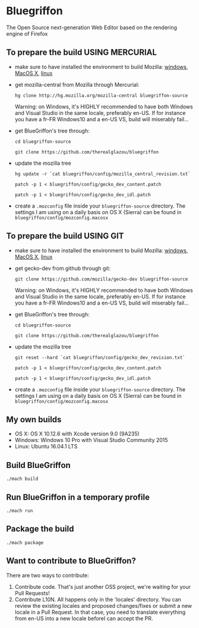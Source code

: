 # Bluegriffon

The Open Source next-generation Web Editor based on the rendering engine of Firefox

## To prepare the build USING MERCURIAL

* make sure to have installed the environment to build Mozilla: [windows](https://developer.mozilla.org/En/Developer_Guide/Build_Instructions/Windows_Prerequisites), [MacOS X](https://developer.mozilla.org/En/Developer_Guide/Build_Instructions/Mac_OS_X_Prerequisites), [linux](https://developer.mozilla.org/En/Developer_Guide/Build_Instructions/Linux_Prerequisites)
* get mozilla-central from Mozilla through Mercurial:

  `hg clone http://hg.mozilla.org/mozilla-central bluegriffon-source`

  Warning: on Windows, it's HIGHLY recommended to have both Windows and Visual Studio in the same locale, preferably en-US. If for instance you have a fr-FR Windows10 and a en-US VS, build will miserably fail...

* get BlueGriffon's tree through:

  `cd bluegriffon-source`

  `git clone https://github.com/therealglazou/bluegriffon`

* update the mozilla tree

  ```hg update -r `cat bluegriffon/config/mozilla_central_revision.txt` ```

  `patch -p 1 < bluegriffon/config/gecko_dev_content.patch`

  `patch -p 1 < bluegriffon/config/gecko_dev_idl.patch`

* create a `.mozconfig` file inside your `bluegriffon-source` directory. The  settings I am using on a daily basis on OS X (Sierra) can be found in `bluegriffon/config/mozconfig.macosx`

## To prepare the build USING GIT

* make sure to have installed the environment to build Mozilla: [windows](https://developer.mozilla.org/En/Developer_Guide/Build_Instructions/Windows_Prerequisites), [MacOS X](https://developer.mozilla.org/En/Developer_Guide/Build_Instructions/Mac_OS_X_Prerequisites), [linux](https://developer.mozilla.org/En/Developer_Guide/Build_Instructions/Linux_Prerequisites)
* get gecko-dev from github through git:

  `git clone https://github.com/mozilla/gecko-dev bluegriffon-source`

  Warning: on Windows, it's HIGHLY recommended to have both Windows and Visual Studio in the same locale, preferably en-US. If for instance you have a fr-FR Windows10 and a en-US VS, build will miserably fail...

* get BlueGriffon's tree through:

  `cd bluegriffon-source`

  `git clone https://github.com/therealglazou/bluegriffon`

* update the mozilla tree

  ```git reset --hard `cat bluegriffon/config/gecko_dev_revision.txt` ```

  `patch -p 1 < bluegriffon/config/gecko_dev_content.patch`

  `patch -p 1 < bluegriffon/config/gecko_dev_idl.patch`

* create a `.mozconfig` file inside your `bluegriffon-source` directory. The  settings I am using on a daily basis on OS X (Sierra) can be found in `bluegriffon/config/mozconfig.macosx`

## My own builds

* OS X: OS X 10.12.6 with Xcode version 9.0 (9A235)
* Windows: Windows 10 Pro with Visual Studio Community 2015
* Linux: Ubuntu 16.04.1 LTS

## Build BlueGriffon

`./mach build`

## Run BlueGriffon in a temporary profile

`./mach run`

## Package the build

`./mach package`

## Want to contribute to BlueGriffon?

There are two ways to contribute:

1. Contribute code. That's just another OSS project, we're waiting for your Pull Requests!
2. Contribute L10N. All happens only in the 'locales' directory. You can review the existing locales and proposed changes/fixes or submit a new locale in a Pull Request. In that case, you need to translate everything from en-US into a new locale beforeI can accept the PR.
